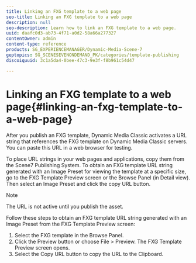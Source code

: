 ```yaml
---
title: Linking an FXG template to a web page
seo-title: Linking an FXG template to a web page
description: null
seo-description: Learn how to link an FXG template to a web page.
uuid: daafc0d3-ab73-4f71-a0d2-58a66a277327
contentOwner: admin
content-type: reference
products: SG_EXPERIENCEMANAGER/Dynamic-Media-Scene-7
geptopics: SG_SCENESEVENONDEMAND_PK/categories/template-publishing
discoiquuid: 3c1a5da4-0bee-47c3-9e3f-f8b961c54d47

---
```


# Linking an FXG template to a web page{#linking-an-fxg-template-to-a-web-page}

After you publish an FXG template, Dynamic Media Classic activates a URL string that references the FXG template on Dynamic Media Classic servers. You can paste this URL in a web browser for testing.

To place URL strings in your web pages and applications, copy them from the Scene7 Publishing System. To obtain an FXG template URL string generated with an Image Preset for viewing the template at a specific size, go to the FXG Template Preview screen or the Browse Panel (in Detail view). Then select an Image Preset and click the copy URL button.

>[!NOTE]
>
>The URL is not active until you publish the asset.

Follow these steps to obtain an FXG template URL string generated with an Image Preset from the FXG Template Preview screen:

1. Select the FXG template in the Browse Panel.
1. Click the Preview button or choose File &gt; Preview. The FXG Template Preview screen opens.
1. Select the Copy URL button to copy the URL to the Clipboard.

